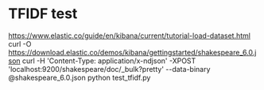 # TFIDF test
https://www.elastic.co/guide/en/kibana/current/tutorial-load-dataset.html
curl -O https://download.elastic.co/demos/kibana/gettingstarted/shakespeare_6.0.json
curl -H 'Content-Type: application/x-ndjson' -XPOST 'localhost:9200/shakespeare/doc/_bulk?pretty' --data-binary @shakespeare_6.0.json
python test_tfidf.py
